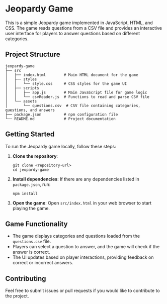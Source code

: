 # Jeopardy Game

This is a simple Jeopardy game implemented in JavaScript, HTML, and CSS. The game reads questions from a CSV file and provides an interactive user interface for players to answer questions based on different categories.

## Project Structure

```
jeopardy-game
├── src
│   ├── index.html        # Main HTML document for the game
│   ├── styles
│   │   └── style.css     # CSS styles for the game UI
│   ├── scripts
│   │   ├── app.js        # Main JavaScript file for game logic
│   │   └── csvReader.js  # Functions to read and parse CSV file
│   └── assets
│       └── questions.csv  # CSV file containing categories, questions, and answers
├── package.json          # npm configuration file
└── README.md             # Project documentation
```

## Getting Started

To run the Jeopardy game locally, follow these steps:

1. **Clone the repository**:
   ```
   git clone <repository-url>
   cd jeopardy-game
   ```

2. **Install dependencies**:
   If there are any dependencies listed in `package.json`, run:
   ```
   npm install
   ```

3. **Open the game**:
   Open `src/index.html` in your web browser to start playing the game.

## Game Functionality

- The game displays categories and questions loaded from the `questions.csv` file.
- Players can select a question to answer, and the game will check if the answer is correct.
- The UI updates based on player interactions, providing feedback on correct or incorrect answers.

## Contributing

Feel free to submit issues or pull requests if you would like to contribute to the project.